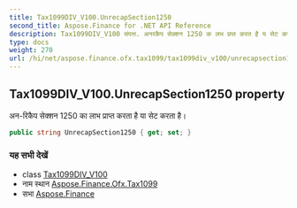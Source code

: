 ```yaml
---
title: Tax1099DIV_V100.UnrecapSection1250
second_title: Aspose.Finance for .NET API Reference
description: Tax1099DIV_V100 संपत्त. अनरकैप सेक्शन 1250 क लभ प्रप्त करत है य सेट करत है
type: docs
weight: 270
url: /hi/net/aspose.finance.ofx.tax1099/tax1099div_v100/unrecapsection1250/
---
```

## Tax1099DIV_V100.UnrecapSection1250 property

अन-रिकैप सेक्शन 1250 का लाभ प्राप्त करता है या सेट करता है।

```csharp
public string UnrecapSection1250 { get; set; }
```

### यह सभी देखें

* class [Tax1099DIV_V100](../)
* नाम स्थान [Aspose.Finance.Ofx.Tax1099](../../tax1099div_v100/)
* सभा [Aspose.Finance](../../../)


